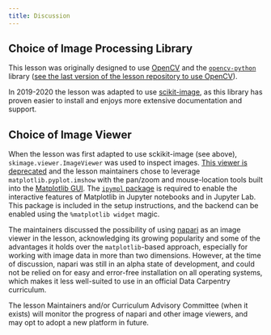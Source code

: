 ```yaml
---
title: Discussion
---
```


## Choice of Image Processing Library

This lesson was originally designed to use [OpenCV](https://opencv.org/)
and the [`opencv-python`](https://pypi.org/project/opencv-python/)
library ([see the last version of the lesson repository to use
OpenCV](https://github.com/datacarpentry/image-processing/tree/770a2416fb5c6bd5a4b8e728b3e338667e47b0ed)).

In 2019-2020 the lesson was adapted to use
[scikit-image](https://scikit-image.org/), as this library has proven
easier to install and enjoys more extensive documentation and support.

## Choice of Image Viewer

When the lesson was first adapted to use sckikit-image (see above),
`skimage.viewer.ImageViewer` was used to inspect images. [This viewer
is deprecated](https://scikit-image.org/docs/stable/user_guide/visualization.html)
and the lesson maintainers chose to leverage `matplotlib.pyplot.imshow`
with the pan/zoom and mouse-location tools built into the [Matplotlib
GUI](https://matplotlib.org/stable/users/interactive.html). The
[`ipympl` package](https://github.com/matplotlib/ipympl) is required
to enable the interactive features of Matplotlib in Jupyter notebooks
and in Jupyter Lab. This package is included in the setup
instructions, and the backend can be enabled using the `%matplotlib widget` magic.

The maintainers discussed the possibility of using [napari](https://napari.org/)
as an image viewer in the lesson, acknowledging its growing popularity
and some of the advantages it holds over the `matplotlib`\-based
approach, especially for working with image data in more than two
dimensions.  However, at the time of discussion, napari was still in
an alpha state of development, and could not be relied on for easy and
error-free installation on all operating systems, which makes it less
well-suited to use in an official Data Carpentry curriculum.

The lesson Maintainers and/or Curriculum Advisory Committee (when it
exists) will monitor the progress of napari and other image viewers,
and may opt to adopt a new platform in future.


